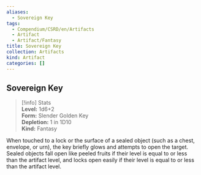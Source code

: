 ```yaml
---
aliases:
  - Sovereign Key
tags:
  - Compendium/CSRD/en/Artifacts
  - Artifact
  - Artifact/Fantasy
title: Sovereign Key
collection: Artifacts
kind: Artifact
categories: []
---
```

## Sovereign Key  
>[!info] Stats  
> **Level:** 1d6+2  
> **Form:** Slender Golden Key  
> **Depletion:** 1 in 1D10  
> **Kind:** Fantasy
  
When touched to a lock or the surface of a sealed object (such as a chest, envelope, or urn), the key briefly glows and attempts to open the target. Sealed objects fall open like peeled fruits if their level is equal to or less than the artifact level, and locks open easily if their level is equal to or less than the artifact level.